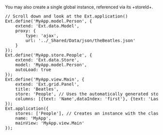 You may also create a single global instance, referenced via its +storeId+. 

<pre class="runnable">
// Scroll down and look at the Ext.application()
Ext.define('MyApp.model.Person', {
    extend: 'Ext.data.Model',
    proxy: {
        type: 'ajax',
        url: '../_Shared/Data/json/theBeatles.json'
    }
});
Ext.define('MyApp.store.People', {
    extend: 'Ext.data.Store',
    model: 'MyApp.model.Person',
    autoLoad: true
});
Ext.define('MyApp.view.Main', {
    extend: 'Ext.grid.Panel',
    title: 'Beatles',
    store: 'People', // Uses the automatically generated storeId
    columns: [{text: 'Name',dataIndex: 'first'}, {text: 'Last Name',dataIndex: 'last'}]
});
Ext.application({
    stores: ['People'], // Creates an instance with the class name as the storeId
    name: 'MyApp',
    mainView: 'MyApp.view.Main'
});
</pre>